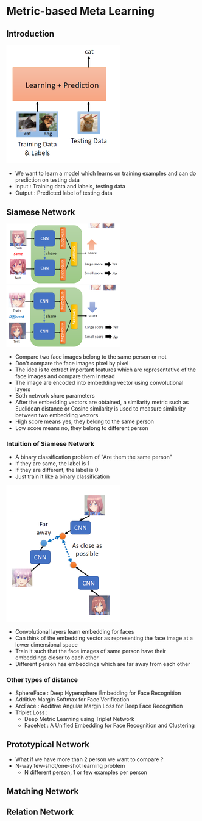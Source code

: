 # Metric-based Meta Learning

## Introduction

<img src="images/m1.PNG" width="300"/>

* We want to learn a model which learns on training examples and can do prediction on testing data
* Input : Training data and labels, testing data
* Output : Predicted label of testing data

## Siamese Network

<img src="images/m2.PNG" width="300"/>

<img src="images/m3.PNG" width="300"/>

* Compare two face images belong to the same person or not
* Don't compare the face images pixel by pixel
* The idea is to extract important features which are representative of the face images and compare them instead
* The image are encoded into embedding vector using convolutional layers
* Both network share parameters 
* After the embedding vectors are obtained, a similarity metric such as Euclidean distance or Cosine similarity is used to measure similarity between two embedding vectors
* High score means yes, they belong to the same person
* Low score means no, they belong to different person

### Intuition of Siamese Network

* A binary classification problem of "Are them the same person"
* If they are same, the label is 1
* If they are different, the label is 0
* Just train it like a binary classification 

<img src="images/m4.PNG" width="300"/>

* Convolutional layers learn embedding for faces
* Can think of the embedding vector as representing the face image at a lower dimensional space
* Train it such that the face images of same person have their embeddings closer to each other
* Different person has embeddings which are far away from each other

### Other types of distance

* SphereFace : Deep Hypersphere Embedding for Face Recognition
* Additive Margin Softmax for Face Verification
* ArcFace : Additive Angular Margin Loss for Deep Face Recognition
* Triplet Loss :
    * Deep Metric Learning using Triplet Network
    * FaceNet : A Unified Embedding for Face Recognition and Clustering

## Prototypical Network

* What if we have more than 2 person we want to compare ?
* N-way few-shot/one-shot learning problem
    * N different person, 1 or few examples per person



## Matching Network

## Relation Network

